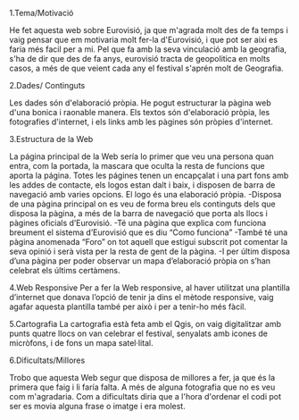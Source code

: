 1.Tema/Motivació


He fet aquesta web sobre Eurovisió, ja que m'agrada molt des de fa temps i vaig pensar que em motivaria molt fer-la d'Eurovisió, i que pot ser aixi es faria més facil per a mi. Pel que fa amb la seva vinculació amb la geografia, s'ha de dir que des de fa anys, eurovisió tracta de geopolitica en molts casos, a més de que veient cada any el festival s'aprén molt de Geografia.


2.Dades/ Continguts


Les dades són d'elaboració pròpia. He pogut estructurar la pàgina web d'una bonica i raonable manera. Els textos són d'elaboració pròpia, les fotografies d'internet, i els links amb les pàgines són pròpies d'internet.


3.Estructura de la Web


La página principal de la Web sería lo primer que veu una persona quan entra, com la portada, la mascara que oculta la resta de funcions que aporta la página. Totes les págines tenen un encapçalat i una part fons amb les addes de contacte, els logos estan dalt i baix, i disposen de barra de navegació amb varies opcions. El logo és una elaboració pròpia.
-Disposa de una pàgina principal on es veu de forma breu els continguts dels que disposa la pàgina, a més de la barra de navegació que porta als llocs i pàgines oficials d’Eurovisió.
-Té una pàgina que explica com funciona breument el sistema d’Eurovisió que es diu “Como funciona”
-També té una pàgina anomenada “Foro” on tot aquell que estigui subscrit pot comentar la seva opinió i serà vista per la resta de gent de la pàgina.
-I per últim disposa d’una pàgina per poder observar un mapa d’elaboració pròpia on s’han celebrat els últims certàmens. 


4.Web Responsive
Per a fer la Web responsive, al haver utilitzat una plantilla d’internet que donava l’opció de tenir ja dins el mètode responsive, vaig agafar aquesta plantilla també per això i per a tenir-ho més fàcil.


5.Cartografia
La cartografia està feta amb el Qgis, on vaig digitalitzar amb punts quatre llocs on van celebrar el festival, senyalats amb icones de micròfons, i de fons un mapa satel·lital.


6.Dificultats/Millores


Trobo que aquesta Web segur que disposa de millores a fer, ja que és la primera que faig i li faría falta. A més de alguna fotografia que no es veu com m'agradaria. Com a dificultats diria que a l'hora d'ordenar el codi pot ser es movia alguna frase o imatge i era molest.


